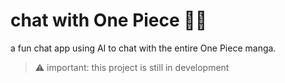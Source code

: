 # chat with One Piece 🏴‍☠️

a fun chat app using AI to chat with the entire One Piece manga.

> ⚠️ important: this project is still in development
